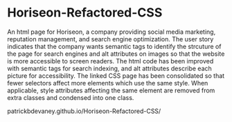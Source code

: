 # Horiseon-Refactored-CSS
An html page for Horiseon, a company providing social media marketing, reputation management, and search engine optimization. The user story indicates that the company wants semantic tags to identify the strcuture of the page for search engines and alt attributes on images so that the website is more accessible to screen readers. The html code has been improved with semantic tags for search indexing, and alt attributes describe each picture for accessibility. The linked CSS page has been consolidated so that fewer selectors affect more elements which use the same style. When applicable, style attributes affecting the same element are removed from extra classes and condensed into one class. 

patrickbdevaney.github.io/Horiseon-Refactored-CSS/
